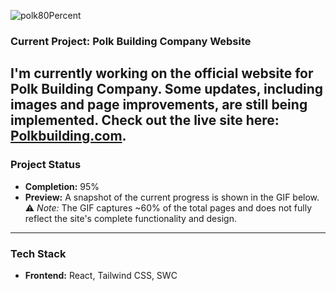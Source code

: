 ![polk80Percent](https://github.com/user-attachments/assets/6da2783c-c633-4383-87fd-83d9234ed6ce)

### **Current Project: Polk Building Company Website**  
I'm currently working on the official website for **Polk Building Company**. Some updates, including images and page improvements, are still being implemented. Check out the live site here: [Polkbuilding.com](https://polkbuilding.com/).
---
### **Project Status**  
- **Completion:** 95%  
- **Preview:** A snapshot of the current progress is shown in the GIF below.  
    ⚠️ *Note:* The GIF captures ~60% of the total pages and does not fully reflect the site's complete functionality and design.
---
### **Tech Stack**  
- **Frontend:** React, Tailwind CSS, SWC  
